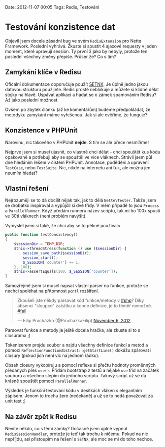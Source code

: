 Date: 2012-11-07 00:05
Tags: Redis, Testování

# Testování konzistence dat

Objevil jsem docela zásadní bug ve svém `RedisExtension` pro Nette Framework. Poslední vyhrává. Zkuste si spustit 4 ajaxové requesty v jeden moment, které upravují session. Ty první 3 jako by nebyly, protože ten poslední všechny změny přepíše. Průser že? Co s tím?


## Zamykání klíče v Redisu

Oficální dokumentace doporučuje použít [SETNX](http://redis.io/commands/setnx). Je úplně jedno jakou datovou strukturu použijete. Redis prostě neblokuje a můžete si klidně dělat stojky na hlavě. Uspávat aplikaci a hádat se o zámek spamováním Redisu? Až jako poslední možnost.

Ovšem po zbytek článku (až ke komentářům) budeme předpokládat, že metodyku zamykání máme vyřešenou. Jak si ale ověříme, že funguje?


## Konzistence v PHPUnit

Narovinu, nic takového v PHPUnit **nejde**. S tím se ale přece nesmíříme!

Nejprve jsem si musel ujasnit, co vlastně chci dělat - chci spouštět kus kódu opakovaně a potřebuji aby se spouštěl ve více vláknech. Strávil jsem půl dne hledáním řešení v čistém PHPUnit. Annotace, podědění a upravení `TestCase`, nebo `TestSuite`. Nic, nikde na internetu ani ťuk, ale možná jen neumím hledat?


## Vlastní řešení

Nejrozuměji se to dá docílit nějak tak, jak to dělá `Nette\Tester`. Takže jsem se drobátko inspiroval a vypůjčil si dvě třídy. V mém případě to jsou `Process` a `ParallelRunner`. Když předám runneru název scriptu, tak mi ho 100x spustí ve 30ti vláknech (není problém navýšit).

Vymyslel jsem si také, že chci aby se to pěkně používalo.

```php
public function testConsistency()
{
	$sessionDir = TEMP_DIR;
	$this->threadStress(function () use ($sessionDir) {
		session_save_path($sessionDir);
		session_start();
		$_SESSION['counter'] += 1;
	}, 100);
	$this->assertEquals(100, $_SESSION['counter']);
}
```

Samozřejmě jsem si musel napsat vlastní parser na funkce, protože se nechci spoléhat na přítomnost `pcntl` rozšíření.

<blockquote class="twitter-tweet"><p>Zkoušeli jste někdy parsovat kód funkce/metody v <a href="https://twitter.com/search/%23php">#php</a>? Díky absenci "sloupce" začátku a konce definice, je to téměř nemožné. <a href="https://twitter.com/search/%23fail">#fail</a></p>&mdash; Filip Procházka (@ProchazkaFilip) <a href="https://twitter.com/ProchazkaFilip/status/265805680856932354" data-datetime="2012-11-06T13:19:47+00:00">November 6, 2012</a></blockquote>

Parsovat funkce a metody je ještě docela hračka, ale zkuste si to s closurama ;)

Tokenizerem projdu soubor a najdu všechny definice funkcí a metod a pomocí `ReflectionFunctionAbstract::getStartLine()` dokážu spárovat i closury (pokud jich není víc na jednom řádku).

Obsah closury vykopíruju a pomocí reflexe si přečtu hodnoty proměnných předaných přes `use()`. Přidám bootstrap z testů a nějaké `use` tříd na začátek souboru a všechno slepím do jednoho scriptu. Takový script už se dá krásně spouštět pomocí `ParallelRunner`.

Výsledek je funkční testování kódu v desítkách vláken s elegantním zápisem. Jenom to trochu žere (nečekaně) a už se to nedá považovat za unit test ;)


## Na závěr zpět k Redisu

Nevíte někdo, co s těmi zámky? Dočasně jsem úplně vypnul `RedisSessionHandler`, protože je teď tak trochu k ničemu. Pokud na nic nepříjdu, asi přistoupím na řešení s `SETNX`, ale moc se mi do toho nechce.
